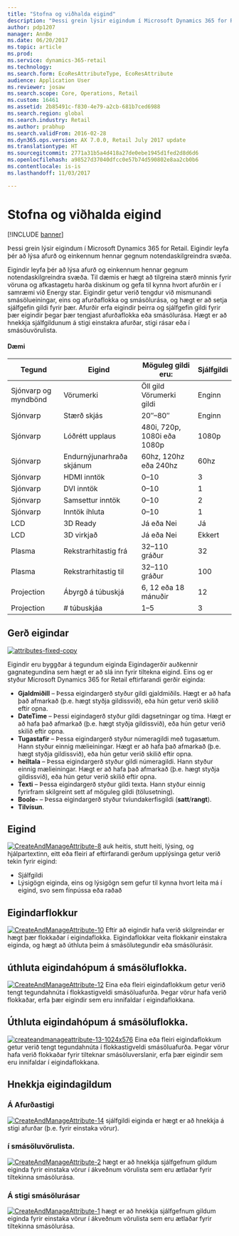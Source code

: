 ```yaml
---
title: "Stofna og viðhalda eigind"
description: "Þessi grein lýsir eigindum í Microsoft Dynamics 365 for Retail. Eigindir leyfa þér að lýsa afurð og einkennum hennar gegnum notendaskilgreindra svæða."
author: pdp1207
manager: AnnBe
ms.date: 06/20/2017
ms.topic: article
ms.prod: 
ms.service: dynamics-365-retail
ms.technology: 
ms.search.form: EcoResAttributeType, EcoResAttribute
audience: Application User
ms.reviewer: josaw
ms.search.scope: Core, Operations, Retail
ms.custom: 16461
ms.assetid: 2b85491c-f830-4e79-a2cb-681b7ced6988
ms.search.region: global
ms.search.industry: Retail
ms.author: prabhup
ms.search.validFrom: 2016-02-28
ms.dyn365.ops.version: AX 7.0.0, Retail July 2017 update
ms.translationtype: HT
ms.sourcegitcommit: 2771a31b5a4d418a27de0ebe1945d1fed2d8d6d6
ms.openlocfilehash: a98527d37040dfcc0e57b74d590802e8aa2cb0b6
ms.contentlocale: is-is
ms.lasthandoff: 11/03/2017

---
```


# <a name="create-and-manage-attributes"></a>Stofna og viðhalda eigind

[!INCLUDE [banner](includes/banner.md)]

Þessi grein lýsir eigindum í Microsoft Dynamics 365 for Retail. Eigindir leyfa þér að lýsa afurð og einkennum hennar gegnum notendaskilgreindra svæða.

Eigindir leyfa þér að lýsa afurð og einkennum hennar gegnum notendaskilgreindra svæða. Til dæmis er hægt að tilgreina stærð minnis fyrir vöruna og afkastagetu harða diskinum og gefa til kynna hvort afurðin er í samræmi við Energy star. Eigindir getur verið tengdur við mismunandi smásölueiningar, eins og afurðaflokka og smásölurása, og hægt er að setja sjálfgefin gildi fyrir þær. Afurðir erfa eigindir þeirra og sjálfgefin gildi fyrir þær eigindir þegar þær tengjast afurðaflokka eða smásölurása. Hægt er að hnekkja sjálfgildunum á stigi einstakra afurðar, stigi rásar eða í smásöuvörulista.

#### <a name="examples"></a>Dæmi

| Tegund   | Eigind                | Möguleg gildi eru:          | Sjálfgildi |
|------------|--------------------------|-----------------------------|---------------|
| Sjónvarp og myndbönd | Vörumerki                    | Öll gild Vörumerki gildi       | Enginn          |
| Sjónvarp         | Stærð skjás              | 20″–80″                     | Enginn          |
| Sjónvarp         | Lóðrétt upplaus      | 480i, 720p, 1080i eða 1080p | 1080p         |
| Sjónvarp         | Endurnýjunarhraða skjánum      | 60hz, 120hz eða 240hz       | 60hz          |
| Sjónvarp         | HDMI inntök              | 0–10                        | 3             |
| Sjónvarp         | DVI inntök               | 0–10                        | 1             |
| Sjónvarp         | Samsettur inntök         | 0–10                        | 2             |
| Sjónvarp         | Inntök íhluta         | 0–10                        | 1             |
| LCD        | 3D Ready                 | Já eða Nei                   | Já           |
| LCD        | 3D virkjað               | Já eða Nei                   | Ekkert            |
| Plasma     | Rekstrarhitastig frá      | 32–110 gráður              | 32            |
| Plasma     | Rekstrarhitastig til        | 32–110 gráður              | 100           |
| Projection | Ábyrgð á túbuskjá | 6, 12 eða 18 mánuðir         | 12            |
| Projection | # túbuskjáa    | 1–5                         | 3             |


## <a name="attribute-type"></a>Gerð eigindar
  [![attributes-fixed-copy](./media/attributes-fixed-copy.png)](./media/attributes-fixed-copy.png) 

Eigindir eru byggðar á tegundum eiginda Eigindagerðir auðkennir gagnategundina sem hægt er að slá inn fyrir tiltekna eigind. Eins og er styður Microsoft Dynamics 365 for Retail eftirfarandi gerðir eiginda:

-   **Gjaldmiðill** – Þessa eigindargerð styður gildi gjaldmiðils. Hægt er að hafa það afmarkað (þ.e. hægt styðja gildissvið), eða hún getur verið skilið eftir opna.
-   **DateTime** – Þessi eigindagerð styður gildi dagsetningar og tíma. Hægt er að hafa það afmarkað (þ.e. hægt styðja gildissvið), eða hún getur verið skilið eftir opna.
-   **Tugastafir** – Þessa eigindargerð styður númeragildi með tugasætum. Hann styður einnig mælieiningar. Hægt er að hafa það afmarkað (þ.e. hægt styðja gildissvið), eða hún getur verið skilið eftir opna.
-   **heiltala** – Þessa eigindargerð styður gildi númeragildi. Hann styður einnig mælieiningar. Hægt er að hafa það afmarkað (þ.e. hægt styðja gildissvið), eða hún getur verið skilið eftir opna.
-   **Texti** – Þessa eigindargerð styður gildi texta. Hann styður einnig fyrirfram skilgreint sett af möguleg gildi (tölusetning).
-   **Boole-** – Þessa eigindargerð styður tvíundakerfisgildi (**satt**/**rangt**).
-   **Tilvísun**.

## <a name="attribute"></a>Eigind
  [![CreateAndManageAttribute-8](./media/createandmanageattribute-8.png)](./media/createandmanageattribute-8.png) auk heitis, stutt heiti, lýsing, og hjálpartextinn, eitt eða fleiri af eftirfarandi gerðum upplýsinga getur verið tekin fyrir eigind:

-   Sjálfgildi
-   Lýsigögn eiginda, eins og lýsigögn sem gefur til kynna hvort leita má í eigind, svo sem fínpússa eða raðað

## <a name="attribute-group"></a>Eigindarflokkur
  [![CreateAndManageAttribute-10](./media/createandmanageattribute-10.png)](./media/createandmanageattribute-10.png) Eftir að eigindir hafa verið skilgreindar er hægt þær flokkaðar í eigindaflokka. Eigindaflokkar veita flokkanir einstakra eiginda, og hægt að úthluta þeim á smásölutegundir eða smásölurásir.

## <a name="assigning-attribute-groups-to-retail-categories"></a>úthluta eigindahópum á smásöluflokka.
  [![CreateAndManageAttribute-12](./media/createandmanageattribute-12.png)](./media/createandmanageattribute-12.png) Eina eða fleiri eigindaflokkum getur verið tengt tegundahnúta í flokkastigveldi smásöluafurða. Þegar vörur hafa verið flokkaðar, erfa þær eigindir sem eru innifaldar í eigindaflokkana.

## <a name="assigning-attribute-groups-to-retail-stores"></a>Úthluta eigindahópum á smásöluflokka.
  [![createandmanageattribute-13-1024x576](./media/createandmanageattribute-13-1024x576.png)](./media/createandmanageattribute-13-1024x576.png) Eina eða fleiri eigindaflokkum getur verið tengt tegundahnúta í flokkastigveldi smásöluafurða. Þegar vörur hafa verið flokkaðar fyrir tilteknar smásöluverslanir, erfa þær eigindir sem eru innifaldar í eigindaflokkana.

## <a name="overriding-attribute-values"></a>Hnekkja eigindagildum
### <a name="at-the-product-level"></a>Á Afurðastigi

  [![CreateAndManageAttribute-14](./media/createandmanageattribute-14-1024x576.png)](./media/createandmanageattribute-14-1024x576.png) sjálfgildi eiginda er hægt er að hnekkja á stigi afurðar (þ.e. fyrir einstaka vörur).

### <a name="in-a-retail-catalog"></a>í smásöluvörulista.

  [![CreateAndManageAttribute-2](./media/createandmanageattribute-2.png)](./media/createandmanageattribute-2.png) hægt er að hnekkja sjálfgefnum gildum eiginda fyrir einstaka vörur í ákveðnum vörulista sem eru ætlaðar fyrir tiltekinna smásölurása.

### <a name="at-the-retail-channel-level"></a>Á stigi smásölurásar

  [![CreateAndManageAttribute-1](./media/createandmanageattribute-1.jpg)](./media/createandmanageattribute-1.jpg) hægt er að hnekkja sjálfgefnum gildum eiginda fyrir einstaka vörur í ákveðnum vörulista sem eru ætlaðar fyrir tiltekinna smásölurása.




